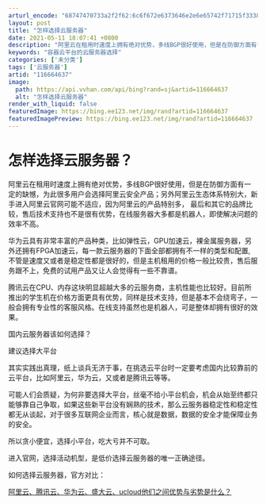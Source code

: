 ```yaml
---
arturl_encode: "68747470733a2f2f62:6c6f672e6373646e2e6e65742f71715f33383436343933322f:61727469636c652f64657461696c732f313136363634363337"
layout: post
title: "怎样选择云服务器"
date: 2021-05-11 18:07:41 +0800
description: "阿里云在租用时速度上拥有绝对优势，多线BGP很好使用，但是在防御方面有一定的缺憾，为此很多用户会选择"
keywords: "容器云平台的云服务器选择"
categories: ['未分类']
tags: ['云服务器']
artid: "116664637"
image:
  path: https://api.vvhan.com/api/bing?rand=sj&artid=116664637
  alt: "怎样选择云服务器"
render_with_liquid: false
featuredImage: https://bing.ee123.net/img/rand?artid=116664637
featuredImagePreview: https://bing.ee123.net/img/rand?artid=116664637
---
```


# 怎样选择云服务器？

阿里云在租用时速度上拥有绝对优势，多线BGP很好使用，但是在防御方面有一定的缺憾，为此很多用户会选择阿里云安全产品；另外阿里云生态体系特别大，新手进入阿里云官网可能不适应，因为阿里云的产品特别多， 最后和其它的品牌比较，售后技术支持也不是很有优势，在线服务器大多都是机器人，即使解决问题的效率不高。

华为云具有非常丰富的产品种类，比如弹性云，GPU加速云，裸金属服务器，另外还拥有FPGA加速云，每一款云服务器的下面全部都拥有不一样的类型和配置, 不管是速度又或者是稳定性都是很好的，但是主机租用的价格一般比较贵，售后服务跟不上，免费的试用产品又让人会觉得有一些不靠谱。

腾讯云在CPU、内存这块明显超越大多的云服务商，主机性能也比较好。目前所推出的学生机在价格方面更具有优势，同样是技术支持，但是基本不会绕弯子，一般会拥有专业性的客服风格。在线支持虽然也是机器人，可是整体却拥有很好的效果。

国内云服务器该如何选择？

建议选择大平台

其实实践出真理，纸上谈兵无济于事，在挑选云平台时一定要考虑国内比较靠前的云平台，比如阿里云，华为云，又或者是腾讯云等等。

可能人们会质疑，为何非要选择大平台，丝毫不给小平台机会，机会从始至终都只能够靠自己争取，如果这些新平台没有娴熟的技术，那么云服务器稳定性和稳定性都无从谈起，对于很多互联网企业而言，核心就是数据，数据的安全才能保障业务的安全。

所以贪小便宜，选择小平台，吃大亏并不可取。

进入官网，选择活动机型，是低价选择云服务器的唯一正确途径。

如何选择云服务器，官方对比：

[阿里云、腾讯云、华为云、盛大云、ucloud他们之间优势与劣势是什么？](http://www.aliyunbc.com/newsinfo/1164115.html)